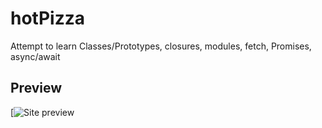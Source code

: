 # hotPizza
Attempt to learn Classes/Prototypes, closures, modules, fetch, Promises, async/await
## Preview
[![Site preview](https://lh6.googleusercontent.com/dqQI89EIEKspEeV3g7oFrMqBDS9A0b335ZPoE4mZMze0Mq1ohUVb6b9nH3WUexnbP_Yta7zIMEe-Pr_mmKM=w1848-h979)
